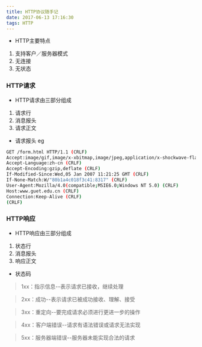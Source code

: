 ```yaml
---
title: HTTP协议随手记
date: 2017-06-13 17:16:30
tags: HTTP
---
```

* HTTP主要特点
1. 支持客户／服务器模式
2. 无连接
3. 无状态
### HTTP请求
* HTTP请求由三部分组成
1. 请求行
2. 消息报头
3. 请求正文

* 请求报头 eg
```bash
GET /form.html HTTP/1.1 (CRLF)
Accept:image/gif,image/x-xbitmap,image/jpeg,application/x-shockwave-flash,application/vnd.ms-excel,application/vnd.ms-powerpoint,application/msword,*/* (CRLF)
Accept-Language:zh-cn (CRLF)
Accept-Encoding:gzip,deflate (CRLF)
If-Modified-Since:Wed,05 Jan 2007 11:21:25 GMT (CRLF)
If-None-Match:W/"80b1a4c018f3c41:8317" (CRLF)
User-Agent:Mozilla/4.0(compatible;MSIE6.0;Windows NT 5.0) (CRLF)
Host:www.guet.edu.cn (CRLF)
Connection:Keep-Alive (CRLF)
(CRLF)
```
### HTTP响应
* HTTP响应由三部分组成
1. 状态行
2. 消息报头
3. 响应正文

* 状态码
> 1xx：指示信息--表示请求已接收，继续处理

> 2xx：成功--表示请求已被成功接收、理解、接受

> 3xx：重定向--要完成请求必须进行更进一步的操作

> 4xx：客户端错误--请求有语法错误或请求无法实现

> 5xx：服务器端错误--服务器未能实现合法的请求

